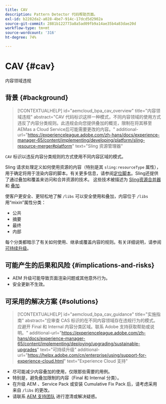 ```yaml
---
title: CAV
description: Pattern Detector 代码帮助页面。
exl-id: b2282da2-a028-4be7-914c-17dcd5d2902a
source-git-commit: 2881b122773a8a5ad09fb9a14ae35b4a83dae20d
workflow-type: tm+mt
source-wordcount: '316'
ht-degree: 74%

---
```


# CAV {#cav}

内容领域违规

## 背景 {#background}

>[!CONTEXTUALHELP]
>id="aemcloud_bpa_cav_overview"
>title="内容领域违规"
>abstract="CAV 代码标识这样一种模式，不同内容领域的使用方式违反了内容分类规则。此违规会向您提供叠加的概览，限制在将其移至AEMas a Cloud Service后可能需要更改的内容。"
>additional-url="https://experienceleague.adobe.com/zh-hans/docs/experience-manager-65/content/implementing/developing/platform/sling-resource-merger#platform" text="Sling 资源管理器"

`CAV` 标识以违反内容分类规则的方式使用不同内容区域的模式。

Sling 请求处理定义如何使用资源的内容（特别是其 `sling:resourceType` 属性），用于确定将用于渲染内容的脚本。有关更多信息，请参阅[定位脚本](https://experienceleague.adobe.com/zh-hans/docs/experience-manager-65/content/implementing/developing/introduction/the-basics#locating-the-script)。Sling还提供了通过叠加和覆盖来访问和合并资源的技术。 这些技术被描述为 [Sling资源合并器](https://experienceleague.adobe.com/zh-hans/docs/experience-manager-65/content/implementing/developing/platform/sling-resource-merger) 和 [叠加](https://experienceleague.adobe.com/zh-hans/docs/experience-manager-65/content/implementing/developing/platform/overlays).

使客户更安全、更轻松地了解 `/libs` 可以安全使用和叠加，内容位于 `/libs` 用“mixin”属性分类：

* 公共
* 摘要
* 最终
* 内部

每个分类都暗示了有关如何使用、继承或覆盖内容的规则。有关详细说明，请参阅[可持续升级](https://experienceleague.adobe.com/zh-hans/docs/experience-manager-65/content/implementing/deploying/upgrading/sustainable-upgrades)。

## 可能产生的后果和风险 {#implications-and-risks}

* AEM 升级可能导致页面渲染问题或其他意外行为。
* 安全更新不生效。

## 可采用的解决方案 {#solutions}

>[!CONTEXTUALHELP]
>id="aemcloud_bpa_cav_guidance"
>title="实施指南"
>abstract="应审查 CAS 标识的在不同内容领域存在违规行为的模式。应避开 Final 和 Internal 内容分类区域。联系 Adobe 支持获取帮助或说明。"
>additional-url="https://experienceleague.adobe.com/zh-hans/docs/experience-manager-65/content/implementing/deploying/upgrading/sustainable-upgrades" text="可持续升级"
>additional-url="https://helpx.adobe.com/cn/enterprise/using/support-for-experience-cloud.html" text="Experience Cloud 支持"

* 尽可能减少内容叠加的使用，仅限那些需要的用例。
* 特别是，避免叠加限制的内容（Final 和 Internal 分类）。
* 在升级 AEM 、Service Pack 或安装 Cumulative Fix Pack 后，请考虑采用来自 `/libs` 的更改。
* 请联系 [AEM 支持团队](https://helpx.adobe.com/cn/enterprise/using/support-for-experience-cloud.html) 进行澄清或解决疑惑。
